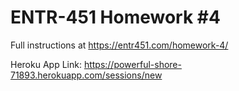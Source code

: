 # ENTR-451 Homework #4

Full instructions at https://entr451.com/homework-4/

Heroku App Link:
https://powerful-shore-71893.herokuapp.com/sessions/new
